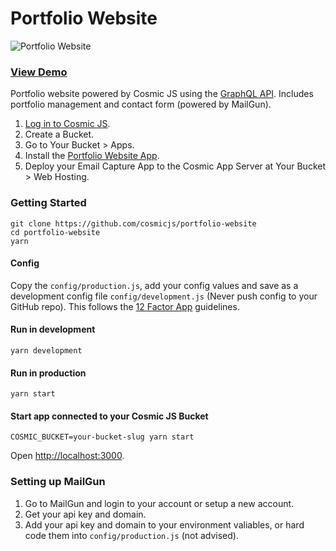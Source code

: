 # Portfolio Website
![Portfolio Website](https://cosmicjs.imgix.net/b2f19ca0-f26b-11e6-8893-11cd3268b677-portfolio-website.png?w=1200)
### [View Demo](https://cosmicjs.com/apps/portfolio-website/demo)
Portfolio website powered by Cosmic JS using the [GraphQL API](https://cosmicjs.com/docs/graphql).  Includes portfolio management and contact form (powered by MailGun).

1. [Log in to Cosmic JS](https://cosmicjs.com).
2. Create a Bucket.
3. Go to Your Bucket > Apps.
4. Install the [Portfolio Website App](https://cosmicjs.com/apps/portfolio-website).
5. Deploy your Email Capture App to the Cosmic App Server at Your Bucket > Web Hosting.

### Getting Started
```
git clone https://github.com/cosmicjs/portfolio-website
cd portfolio-website
yarn
```
#### Config
Copy the `config/production.js`, add your config values and save as a development config file `config/development.js` (Never push config to your GitHub repo).  This follows the [12 Factor App](https://12factor.net) guidelines.
#### Run in development
```
yarn development
```
#### Run in production
```
yarn start
```
#### Start app connected to your Cosmic JS Bucket
```
COSMIC_BUCKET=your-bucket-slug yarn start
```
Open [http://localhost:3000](http://localhost:3000).
### Setting up MailGun
1. Go to MailGun and login to your account or setup a new account.
2. Get your api key and domain.
3. Add your api key and domain to your environment valiables, or hard code them into `config/production.js` (not advised).
